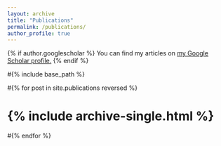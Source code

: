 ```yaml
---
layout: archive
title: "Publications"
permalink: /publications/
author_profile: true
---
```


{% if author.googlescholar %}
  You can find my articles on <u><a href="{{author.googlescholar}}">my Google Scholar profile</a>.</u>
{% endif %}

#{% include base_path %}

#{% for post in site.publications reversed %}
#  {% include archive-single.html %}
#{% endfor %}
